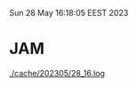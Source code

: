 Sun 28 May 16:18:05 EEST 2023
# JAM
<a href='./cache/202305/28_16.log'>./cache/202305/28_16.log</a>
